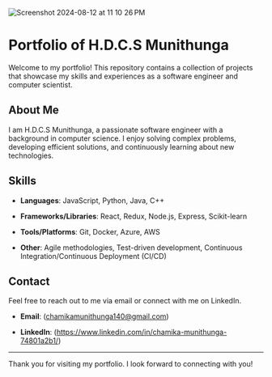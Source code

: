 
![Screenshot 2024-08-12 at 11 10 26 PM](https://github.com/user-attachments/assets/03952a8a-d56f-434a-aac1-b2aea273980e)

# Portfolio of H.D.C.S Munithunga

Welcome to my portfolio! This repository contains a collection of projects that showcase my skills and experiences as a software engineer and computer scientist.

## About Me

I am H.D.C.S Munithunga, a passionate software engineer with a background in computer science. I enjoy solving complex problems, developing efficient solutions, and continuously learning about new technologies.



## Skills

- **Languages**: JavaScript, Python, Java, C++
  
- **Frameworks/Libraries**: React, Redux, Node.js, Express, Scikit-learn
  
- **Tools/Platforms**: Git, Docker, Azure, AWS
  
- **Other**: Agile methodologies, Test-driven development, Continuous Integration/Continuous Deployment (CI/CD)

## Contact

Feel free to reach out to me via email or connect with me on LinkedIn.

- **Email**: (chamikamunithunga140@gmail.com)
  
- **LinkedIn**: (https://www.linkedin.com/in/chamika-munithunga-74801a2b1/)

---

Thank you for visiting my portfolio. I look forward to connecting with you!

